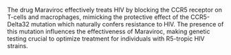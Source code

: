 The drug Maraviroc effectively treats HIV by blocking the CCR5 receptor on T-cells and macrophages, mimicking the protective effect of the CCR5-Delta32 mutation which naturally confers resistance to HIV. The presence of this mutation influences the effectiveness of Maraviroc, making genetic testing crucial to optimize treatment for individuals with R5-tropic HIV strains.